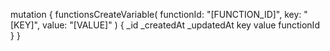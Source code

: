 mutation {
    functionsCreateVariable(
        functionId: "[FUNCTION_ID]",
        key: "[KEY]",
        value: "[VALUE]"
    ) {
        _id
        _createdAt
        _updatedAt
        key
        value
        functionId
    }
}
